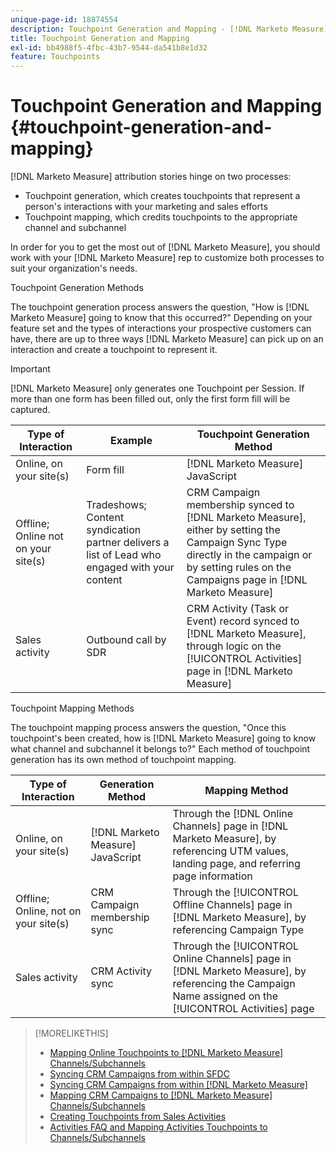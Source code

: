 ```yaml
---
unique-page-id: 18874554
description: Touchpoint Generation and Mapping - [!DNL Marketo Measure] - Product Documentation
title: Touchpoint Generation and Mapping
exl-id: bb4988f5-4fbc-43b7-9544-da541b8e1d32
feature: Touchpoints
---
```

# Touchpoint Generation and Mapping {#touchpoint-generation-and-mapping}

[!DNL Marketo Measure] attribution stories hinge on two processes:

* Touchpoint generation, which creates touchpoints that represent a person's interactions with your marketing and sales efforts
* Touchpoint mapping, which credits touchpoints to the appropriate channel and subchannel

In order for you to get the most out of [!DNL Marketo Measure], you should work with your [!DNL Marketo Measure] rep to customize both processes to suit your organization's needs.

Touchpoint Generation Methods

The touchpoint generation process answers the question, "How is [!DNL Marketo Measure] going to know that this occurred?" Depending on your feature set and the types of interactions your prospective customers can have, there are up to three ways [!DNL Marketo Measure] can pick up on an interaction and create a touchpoint to represent it.

>[!IMPORTANT]
>
>[!DNL Marketo Measure] only generates one Touchpoint per Session. If more than one form has been filled out, only the first form fill will be captured.

| **Type of Interaction** | **Example** | **Touchpoint Generation Method** |
|---|---|---|
| Online, on your site(s) | Form fill | [!DNL Marketo Measure] JavaScript |
| Offline; Online not on your site(s) | Tradeshows; Content syndication partner delivers a list of Lead who engaged with your content | CRM Campaign membership synced to [!DNL Marketo Measure], either by setting the Campaign Sync Type directly in the campaign or by setting rules on the Campaigns page in [!DNL Marketo Measure] |
| Sales activity | Outbound call by SDR | CRM Activity (Task or Event) record synced to [!DNL Marketo Measure], through logic on the [!UICONTROL Activities] page in [!DNL Marketo Measure] |

Touchpoint Mapping Methods

The touchpoint mapping process answers the question, "Once this touchpoint's been created, how is [!DNL Marketo Measure] going to know what channel and subchannel it belongs to?" Each method of touchpoint generation has its own method of touchpoint mapping.

| **Type of Interaction** | **Generation Method** | **Mapping Method** |
|---|---|---|
| Online, on your site(s) | [!DNL Marketo Measure] JavaScript | Through the [!DNL Online Channels] page in [!DNL Marketo Measure], by referencing UTM values, landing page, and referring page information |
| Offline; Online, not on your site(s) | CRM Campaign membership sync | Through the [!UICONTROL Offline Channels] page in [!DNL Marketo Measure], by referencing Campaign Type |
| Sales activity | CRM Activity sync | Through the [!UICONTROL Online Channels] page in [!DNL Marketo Measure], by referencing the Campaign Name assigned on the [!UICONTROL Activities] page |

>[!MORELIKETHIS]
>
>* [Mapping Online Touchpoints to [!DNL Marketo Measure] Channels/Subchannels](/help/channel-tracking-and-setup/online-channels/online-custom-channel-setup.md)
>* [Syncing CRM Campaigns from within SFDC](/help/channel-tracking-and-setup/offline-channels/deprecated-processes/syncing-offline-campaigns.md)
>* [Syncing CRM Campaigns from within [!DNL Marketo Measure]](/help/channel-tracking-and-setup/offline-channels/custom-campaign-sync.md)
>* [Mapping CRM Campaigns to [!DNL Marketo Measure] Channels/Subchannels](/help/channel-tracking-and-setup/offline-channels/offline-custom-channel-setup.md)
>* [Creating Touchpoints from Sales Activities](/help/advanced-marketo-measure-features/activities-attribution/salesforce-activities-attribution.md)
>* [Activities FAQ and Mapping Activities Touchpoints to Channels/Subchannels](/help/advanced-marketo-measure-features/activities-attribution/activities-attribution-faq.md)

